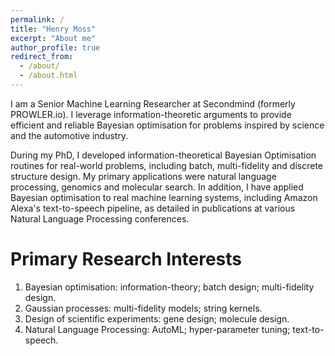 ```yaml
---
permalink: /
title: "Henry Moss"
excerpt: "About me"
author_profile: true
redirect_from: 
  - /about/
  - /about.html
---
```


I am a Senior Machine Learning Researcher at Secondmind (formerly PROWLER.io). I leverage information-theoretic arguments to provide efficient and reliable Bayesian optimisation for problems inspired by science and the automotive industry.

During my PhD, I developed information-theoretical Bayesian Optimisation routines for real-world problems, including batch, multi-fidelity and discrete structure design. My primary applications were natural language processing, genomics and molecular search. In addition, I have applied Bayesian optimisation to real machine learning systems, including Amazon Alexa's text-to-speech pipeline, as detailed in publications at various Natural Language Processing conferences. 
 

Primary Research Interests
======
1. Bayesian optimisation: information-theory; batch design; multi-fidelity design.
1. Gaussian processes: multi-fidelity models; string kernels.
1. Design of scientific experiments: gene design; molecule design.
1. Natural Language Processing: AutoML; hyper-parameter tuning; text-to-speech.


